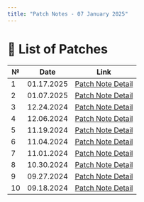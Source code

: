 ```yaml
---
title: "Patch Notes - 07 January 2025"
---
```


# 📝 List of Patches

| №  | Date       | Link                                       |
|----|------------|--------------------------------------------|
| 1  | 01.17.2025 | [Patch Note Detail](patchnotes01172025.md) |
| 2  | 01.07.2025 | [Patch Note Detail](patches01072025.md)    |
| 3  | 12.24.2024 | [Patch Note Detail](patches12242024.md)    |
| 4  | 12.06.2024 | [Patch Note Detail](patches12062024.md)    |
| 5  | 11.19.2024 | [Patch Note Detail](patchnotes11192024.md) |
| 6  | 11.04.2024 | [Patch Note Detail](patches11042024.md)    |
| 7  | 11.01.2024 | [Patch Note Detail](patches11012024.md)    |
| 8  | 10.30.2024 | [Patch Note Detail](patches10302024.md)    |
| 9  | 09.27.2024 | [Patch Note Detail](patches09262024.md)    |
| 10 | 09.18.2024 | [Patch Note Detail](patches09182024.md)    |